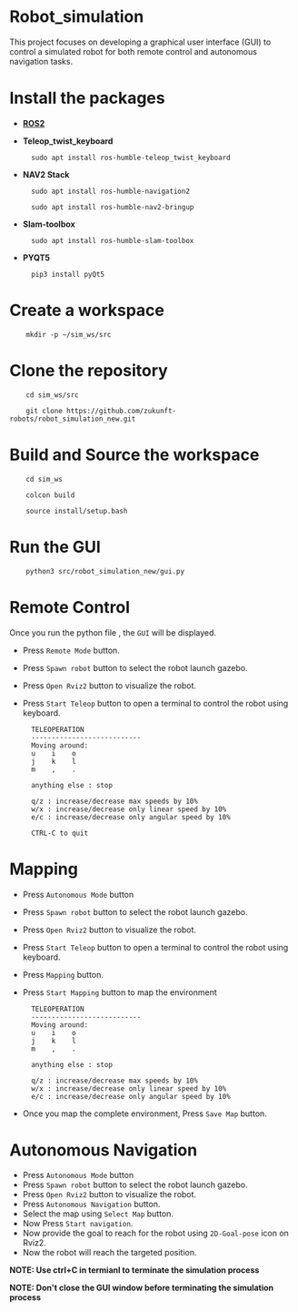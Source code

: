 # Robot_simulation

This project focuses on developing a graphical user interface (GUI) to control a simulated robot for both remote control and autonomous navigation tasks.

# Install the packages

- **[ROS2](https://docs.ros.org/en/humble/Installation/Ubuntu-Install-Debs.html)**
- **Teleop_twist_keyboard**

        sudo apt install ros-humble-teleop_twist_keyboard
- **NAV2 Stack**

        sudo apt install ros-humble-navigation2

        sudo apt install ros-humble-nav2-bringup

- **Slam-toolbox**

        sudo apt install ros-humble-slam-toolbox

- **PYQT5**

        pip3 install pyQt5


# Create a workspace

        mkdir -p ~/sim_ws/src

# Clone the repository

        cd sim_ws/src

        git clone https://github.com/zukunft-robots/robot_simulation_new.git

# Build and Source the workspace

        cd sim_ws

        colcon build

        source install/setup.bash

# Run the GUI

        python3 src/robot_simulation_new/gui.py

# Remote Control

Once you  run the python file , the ```GUI``` will be displayed.

- Press `Remote Mode` button.
- Press `Spawn robot` button to select the robot launch gazebo.
- Press `Open Rviz2` button to visualize the robot.
- Press `Start Teleop` button to open a terminal to control the robot using keyboard.

        TELEOPERATION
        ---------------------------
        Moving around:
        u    i    o
        j    k    l
        m    ,    .

        anything else : stop

        q/z : increase/decrease max speeds by 10%
        w/x : increase/decrease only linear speed by 10%
        e/c : increase/decrease only angular speed by 10%

        CTRL-C to quit
 
# Mapping

- Press `Autonomous Mode` button
- Press `Spawn robot` button to select the robot launch gazebo.
- Press `Open Rviz2` button to visualize the robot.
- Press `Start Teleop` button to open a terminal to control the robot using keyboard.
- Press `Mapping` button.
- Press `Start Mapping` button to map the environment


        TELEOPERATION
        ---------------------------
        Moving around:
        u    i    o
        j    k    l
        m    ,    .

        anything else : stop

        q/z : increase/decrease max speeds by 10%
        w/x : increase/decrease only linear speed by 10%
        e/c : increase/decrease only angular speed by 10%
        
- Once you map the complete environment, Press `Save Map` button.

# Autonomous Navigation
 
- Press `Autonomous Mode` button
- Press `Spawn robot` button to select the robot launch gazebo.
- Press `Open Rviz2` button to visualize the robot.
- Press `Autonomous Navigation` button.
- Select the map using `Select Map` button.
- Now Press `Start navigation`.
- Now provide the goal to reach for the robot using `2D-Goal-pose` icon on Rviz2.
- Now the robot will reach the targeted position.


**NOTE: Use ctrl+C in termianl to terminate the simulation process**

**NOTE: Don't close the GUI window before terminating the simulation process**

